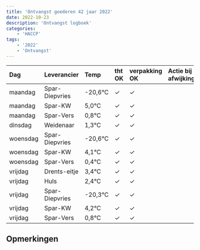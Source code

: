 ```yaml
---
title: 'Ontvangst goederen 42 jaar 2022'
date: 2022-10-23
description: 'Ontvangst logboek'
categories:
    - 'HACCP'
tags:
    - '2022'
    - 'Ontvangst'
---
```

| Dag | Leverancier | Temp | tht OK | verpakking OK | Actie bij afwijking | Controle door |
|:---|:---|:---|:---|:---|:---|:---|
| maandag | Spar-Diepvries | -20,6°C | &check; | &check; | | DPater |
| maandag | Spar-KW | 5,0°C | &check; | &check; | | DPater |
| maandag | Spar-Vers | 0,8°C | &check; | &check; | | DPater |
| dinsdag | Weidenaar | 1,3°C | &check; | &check; | | DPater |
| woensdag | Spar-Diepvries | -20,6°C | &check; | &check; | | WPater |
| woensdag | Spar-KW | 4,1°C | &check; | &check; | | WPater |
| woensdag | Spar-Vers | 0,4°C | &check; | &check; | | WPater |
| vrijdag | Drents-eitje | 3,4°C | &check; | &check; | | WPater |
| vrijdag | Huls | 2,4°C | &check; | &check; | | WPater |
| vrijdag | Spar-Diepvries | -20,3°C | &check; | &check; | | WPater |
| vrijdag | Spar-KW | 4,2°C | &check; | &check; | | WPater |
| vrijdag | Spar-Vers | 0,8°C | &check; | &check; | | WPater |

## Opmerkingen


